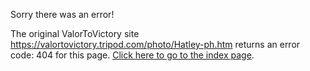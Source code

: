 

Sorry there was an error!

The original ValorToVictory site https://valortovictory.tripod.com/photo/Hatley-ph.htm returns an error code: 404 for this page. [Click here to go to the index page](../index.md).